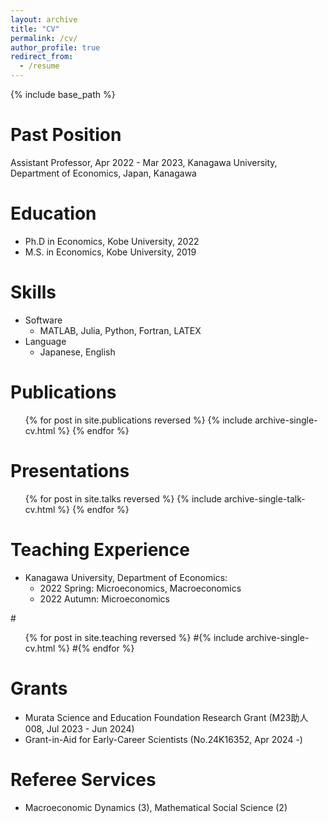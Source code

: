 ```yaml
---
layout: archive
title: "CV"
permalink: /cv/
author_profile: true
redirect_from:
  - /resume
---
```


{% include base_path %}

Past Position
======
Assistant Professor, Apr 2022 - Mar 2023, Kanagawa University, Department of Economics, Japan, Kanagawa

Education
======
* Ph.D in Economics, Kobe University, 2022
* M.S. in Economics, Kobe University, 2019
  
Skills
======
* Software
  * MATLAB, Julia, Python, Fortran, LATEX
* Language
  * Japanese, English

Publications
======
  <ul>{% for post in site.publications reversed %}
    {% include archive-single-cv.html %}
  {% endfor %}</ul>
  
Presentations
======
<ul>{% for post in site.talks reversed %}
  {% include archive-single-talk-cv.html  %}
  {% endfor %}</ul>
  
Teaching Experience
======
* Kanagawa University, Department of Economics:
  * 2022 Spring: Microeconomics, Macroeconomics
  * 2022 Autumn: Microeconomics

#<ul>{% for post in site.teaching reversed %}
  #{% include archive-single-cv.html %}
  #{% endfor %}</ul>
  
Grants
======
* Murata Science and Education Foundation Research Grant (M23助人008, Jul 2023 - Jun 2024)
* Grant-in-Aid for Early-Career Scientists (No.24K16352, Apr 2024 -)

Referee Services
======
* Macroeconomic Dynamics (3), Mathematical Social Science (2)
